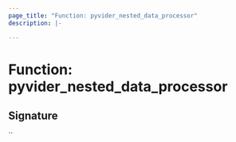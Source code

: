 ```yaml
---
page_title: "Function: pyvider_nested_data_processor"
description: |-

---
```


# Function: pyvider_nested_data_processor





## Signature

``
